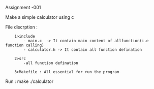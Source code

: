Assignment -001 

Make a simple calculator using c 

File discrption :

		1>include
			- main.c  -> It contain main content of allfunction(i.e function calling)
			- calculator.h -> It contain all function defination

		2>src 
			-all function defination

		3>Makefile : All essential for run the program

Run :
	make
	./calculator
